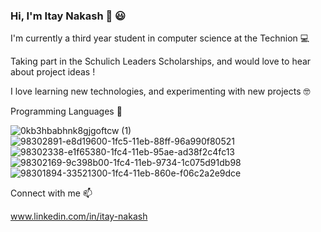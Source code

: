 ### Hi, I'm Itay Nakash 👋 :smiley:

I'm currently a third year student in computer science at the Technion 💻

Taking part in the Schulich Leaders Scholarships, and would love to hear about project ideas ! 

I love learning new technologies, and experimenting with new projects 🤓


Programming Languages 🚀

![0kb3hbabhnk8gjgoftcw (1)](https://user-images.githubusercontent.com/61385424/169694268-e60f441f-4dbb-4fa8-a9a4-fc99c42662d3.png)
![98302891-e8d19600-1fc5-11eb-88ff-96a990f80521](https://user-images.githubusercontent.com/61385424/111904582-5bf91780-8a50-11eb-90db-85b929637c98.png)
![98302338-e1f65380-1fc4-11eb-95ae-ad38f2c4fc13](https://user-images.githubusercontent.com/61385424/111904580-5b608100-8a50-11eb-8f34-1fdfeab4ae6f.png)
![98302169-9c398b00-1fc4-11eb-9734-1c075d91db98](https://user-images.githubusercontent.com/61385424/111904584-5d2a4480-8a50-11eb-9891-7709d3f4378d.png)
![98301894-33521300-1fc4-11eb-860e-f06c2a2e9dce](https://user-images.githubusercontent.com/61385424/111904586-5dc2db00-8a50-11eb-9103-86afc11bb579.png)

Connect with me 📫

www.linkedin.com/in/itay-nakash

<!--
**itay-nakash/itay-nakash** is a ✨ _special_ ✨ repository because its `README.md` (this file) appears on your GitHub profile.

Here are some ideas to get you started:

- 🔭 I’m currently working on ...
- 🌱 I’m currently learning ...
- 👯 I’m looking to collaborate on ...
- 🤔 I’m looking for help with ...
- 💬 Ask me about ...
- 📫 How to reach me: ...
- 😄 Pronouns: ...
- ⚡ Fun fact: ...
-->
